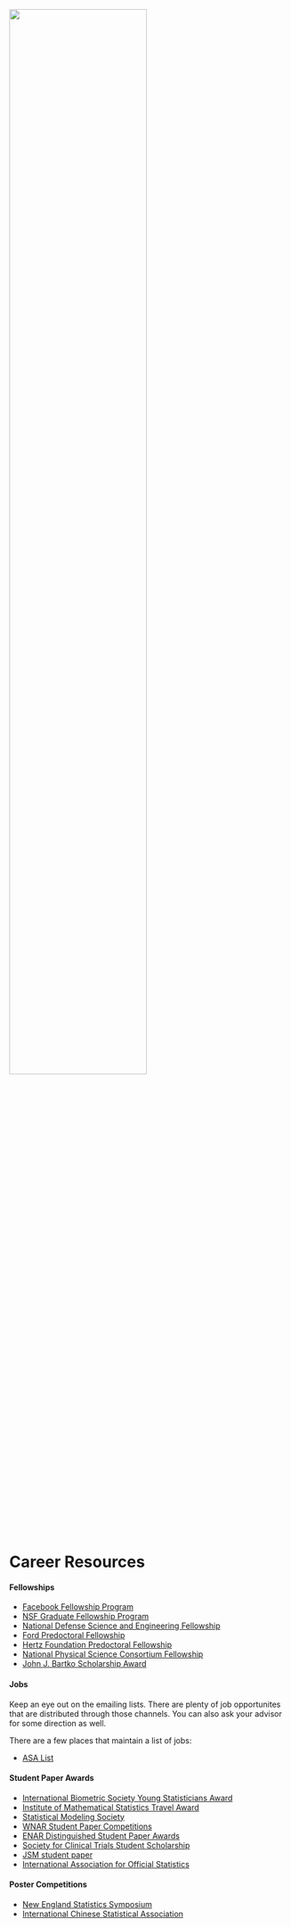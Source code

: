 <img src="images/bridge.jpg" width="70%"/>

# Career Resources

#### Fellowships

* [Facebook Fellowship Program][fb]
* [NSF Graduate Fellowship Program][nsf]
* [National Defense Science and Engineering Fellowship][ndsef]
* [Ford Predoctoral Fellowship][ford]
* [Hertz Foundation Predoctoral Fellowship][hertz]
* [National Physical Science Consortium Fellowship][npscf]
* [John J. Bartko Scholarship Award][barto]

[fb]: https://research.fb.com/programs/fellowship/
[nsf]: https://www.nsfgrfp.org/
[ndsef]: https://ndseg.asee.org/
[ford]: http://sites.nationalacademies.org/PGA/FordFellowships/PGA_047958
[hertz]: http://hertzfoundation.org/dx/fellowships/fellowshipaward.aspx
[npscf]: http://www.npsc.org/index.html
[barto]: https://www.amstat.org/ASA/Your-Career/Awards/John-J-Bartko-Scholarship-Award.aspx


#### Jobs

Keep an eye out on the emailing lists. There are plenty of job opportunites
that are distributed through those channels. You can also ask your advisor for some direction as well.

There are a few places that maintain a list of jobs:

* [ASA List][asa-jobs]

[asa-jobs]:http://jobs.amstat.org/jobs

#### Student Paper Awards

* [International Biometric Society Young Statisticians Award][ibc]
* [Institute of Mathematical Statistics Travel Award][ims]
* [Statistical Modeling Society][sms]
* [WNAR Student Paper Competitions][wnar]
* [ENAR Distinguished Student Paper Awards][enar]
* [Society for Clinical Trials Student Scholarship][sct]
* [JSM student paper][jsm]
* [International Association for Official Statistics][iaos]

[wnar]:http://www.wnar.org/Student-Competition
[enar]:https://www.enar.org/meetings/StudentPaperAwards/
[sms]:http://www.statmod.org/files/others/ToyotaAwardAnnouncement.pdf
[ims]:http://imstat.org/awards/hannan.html
[ibc]:https://www.biometricsociety.org/2017/10/call-for-papers-young-statistician-showcase-at-ibc2018-barcelona-spain/
[sct]:http://www.sctweb.org/public/about/chalmers.cfm
[jsm]:https://www.amstat.org/ASA/Your-Career/Student-Paper-Competitions.aspx?hkey=6481db83-6316-44b1-be71-d4796b76f583
[iaos]:http://www.oecd.org/iaos2018/

#### Poster Competitions

* [New England Statistics Symposium][ness]
* [International Chinese Statistical Association][icsa]

[ness]: https://symposium.nestat.org/awards.html#ibmpaper
[icsa]: http://www.icsa.org/icsa/
